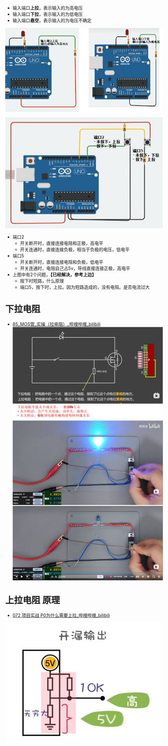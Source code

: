 - 输入端口**上拉**，表示输入的为高电压
- 输入端口**下拉**，表示输入的为低电压
- 输入端口**悬空**，表示输入的为电压不确定

![](../photo/Pasted%20image%2020221118180957.png)

![](../photo/Pasted%20image%2020221118182825.png)
- 端口2
	- 开关断开时，直接连接电阻和正极，高电平
	- 开关连通时，直接连接负极，相当于负极的电压，低电平
- 端口5
	- 开关断开时，直接连接电阻和负极，低电平
	- 开关连通时，电阻自己占5v，导线直接连接正极，高电平
- 上图中有2个问题，**【已经解决，参考上边】**
	- 按下时短路，什么原理
	- 端口5，按下时，上拉。因为短路造成的，没有电阻。是否电流过大

# 下拉电阻
- [85_MOS管_实操（拉电阻）_哔哩哔哩_bilibili](https://www.bilibili.com/video/BV1ho9vYFE7b?spm_id_from=333.788.player.switch&vd_source=dbf6bcb88ffa406224b1704eac3c988e&p=85)
![](../photo/Pasted%20image%2020250728184246.png)
![](../photo/Pasted%20image%2020250728184301.png)
![](../photo/Pasted%20image%2020250728184355.png)

# 上拉电阻 原理
- [072 项目实战 P0为什么需要上拉_哔哩哔哩_bilibili](https://www.bilibili.com/video/BV1AT421Y7DS?vd_source=dbf6bcb88ffa406224b1704eac3c988e&spm_id_from=333.788.videopod.episodes&p=72)

![](../photo/Pasted%20image%2020250728181314.png)